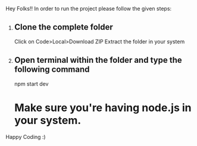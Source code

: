 Hey Folks!!
In order to run the project please follow the given steps:
1. Clone the complete folder
   -
   Click on Code>Local>Download ZIP
   Extract the folder in your system
2. Open terminal within the folder and type the following command
   -
   npm start dev
   # Make sure you're having node.js in your system.
Happy Coding :)
